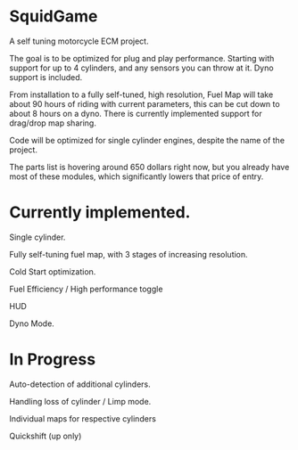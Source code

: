 # SquidGame
A self tuning motorcycle ECM project.

The goal is to be optimized for plug and play performance. Starting with support for up to 4 cylinders, and any sensors you can throw at it. 
Dyno support is included.

From installation to a fully self-tuned, high resolution, Fuel Map will take about 90 hours of riding with current parameters, this can be cut down to about 8 hours on a dyno.
There is currently implemented support for drag/drop map sharing.

Code will be optimized for single cylinder engines, despite the name of the project.

The parts list is hovering around 650 dollars right now, but you already have most of these modules, which significantly lowers that price of entry.


# Currently implemented.

Single cylinder.

Fully self-tuning fuel map, with 3 stages of increasing resolution.

Cold Start optimization.

Fuel Efficiency / High performance toggle

HUD

Dyno Mode.

# In Progress

Auto-detection of additional cylinders.

Handling loss of cylinder / Limp mode.

Individual maps for respective cylinders

Quickshift (up only)
